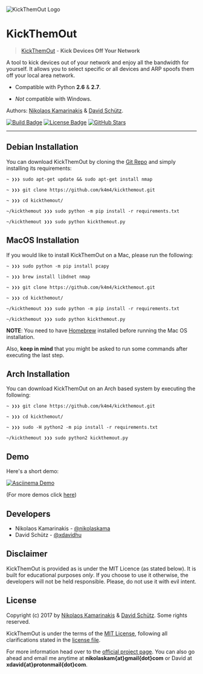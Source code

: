 ![KickThemOut Logo](http://nikolaskama.me/content/images/2017/02/kickthemout_small.png)

# KickThemOut

> [KickThemOut](https://nikolaskama.me/kickthemoutproject) - **Kick Devices Off Your Network**

A tool to kick devices out of your network and enjoy all the bandwidth for yourself.
It allows you to select specific or all devices and ARP spoofs them off your local area network.

- Compatible with Python **2.6** & **2.7**. 

- *Not* compatible with Windows.

Authors: [Nikolaos Kamarinakis](mailto:nikolaskam@gmail.com) & [David Schütz](mailto:xdavid@protonmail.com).

[![Build Badge](https://travis-ci.org/k4m4/kickthemout.svg?branch=master)](https://travis-ci.org/k4m4/kickthemout)
[![License Badge](https://img.shields.io/badge/license-MIT-blue.svg)](https://github.com/k4m4/kickthemout/blob/master/LICENSE)
[![GitHub Stars](https://img.shields.io/github/stars/k4m4/kickthemout.svg)](https://github.com/k4m4/kickthemout/stargazers)
    
-------------

Debian Installation
----------------------

You can download KickThemOut by cloning the [Git Repo](https://github.com/k4m4/kickthemout) and simply installing its requirements:

```
~ ❯❯❯ sudo apt-get update && sudo apt-get install nmap

~ ❯❯❯ git clone https://github.com/k4m4/kickthemout.git

~ ❯❯❯ cd kickthemout/

~/kickthemout ❯❯❯ sudo python -m pip install -r requirements.txt

~/kickthemout ❯❯❯ sudo python kickthemout.py
```


MacOS Installation
-------------------

If you would like to install KickThemOut on a Mac, please run the following:

```
~ ❯❯❯ sudo python -m pip install pcapy

~ ❯❯❯ brew install libdnet nmap

~ ❯❯❯ git clone https://github.com/k4m4/kickthemout.git

~ ❯❯❯ cd kickthemout/

~/kickthemout ❯❯❯ sudo python -m pip install -r requirements.txt

~/kickthemout ❯❯❯ sudo python kickthemout.py
```

**NOTE**: You need to have [Homebrew](http://brew.sh/) installed before running the Mac OS installation. 

Also, **keep in mind** that you might be asked to run some commands after executing the last step.


Arch Installation
------------------

You can download KickThemOut on an Arch based system by executing the following:

```
~ ❯❯❯ git clone https://github.com/k4m4/kickthemout.git

~ ❯❯❯ cd kickthemout/

~ ❯❯❯ sudo -H python2 -m pip install -r requirements.txt

~/kickthemout ❯❯❯ sudo python2 kickthemout.py
```


Demo
-----

Here's a short demo:

[![Asciinema Demo](https://nikolaskama.me/content/images/2017/01/kickthemout_asciinema.png)](https://asciinema.org/a/98200?autoplay=1&loop=1)

(For more demos click [here](https://asciinema.org/~k4m4))


Developers
-----------

* Nikolaos Kamarinakis - [@nikolaskama](https://twitter.com/nikolaskama)
* David Schütz - [@xdavidhu](https://twitter.com/xdavidhu)


Disclaimer
-----------

KickThemOut is provided as is under the MIT Licence (as stated below). 
It is built for educational purposes *only*. If you choose to use it otherwise, the developers will not be held responsible. Please, do not use it with evil intent.


License
--------

Copyright (c) 2017 by [Nikolaos Kamarinakis](mailto:nikolaskam@gmail.com) & [David Schütz](mailto:xdavid@protonmail.com). Some rights reserved.

KickThemOut is under the terms of the [MIT License](https://www.tldrlegal.com/l/mit), following all clarifications stated in the [license file](https://raw.githubusercontent.com/k4m4/kickthemout/master/LICENSE).


For more information head over to the [official project page](https://nikolaskama.me/kickthemoutproject).
You can also go ahead and email me anytime at **nikolaskam{at}gmail{dot}com** or David at **xdavid{at}protonmail{dot}com**.
